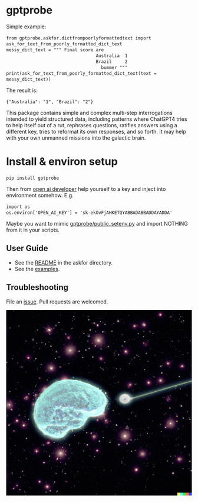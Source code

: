 # gptprobe
Simple example:

    from gptprobe.askfor.dictfrompoorlyformattedtext import ask_for_text_from_poorly_formatted_dict_text
    messy_dict_text = """ Final score are 
                                      Australia  1 
                                      Brazil     2
                                        bummer """
    print(ask_for_text_from_poorly_formatted_dict_text(text = messy_dict_text))

The result is:

    {"Australia": "1", "Brazil": "2"}
   
This package contains simple and complex multi-step interrogations intended to yield structured data, including patterns where ChatGPT4 tries to 
help itself out of a rut, rephrases questions, ratifies answers using a different key, tries to reformat its own responses, and so forth. It may help with your own unmanned missions into the galactic brain. 

# Install & environ setup

    pip install gptprobe 
    
Then from [open ai developer](https://platform.openai.com/account/api-keys) help yourself to a key and inject into environment somehow. E.g.

    import os 
    os.environ['OPEN_AI_KEY'] = 'sk-ekOvFjAHKETQYABBADABBADDAYADDA'

Maybe you want to mimic [gptprobe/public_setenv.py](https://github.com/microprediction/gptprobe/blob/main/gptprobe/public_setenv.py) and import NOTHING from it in your scripts. 

## User Guide

- See the [README](https://github.com/microprediction/gptprobe/blob/main/gptprobe/askfor/README.md) in the askfor directory. 
- See the [examples](https://github.com/microprediction/gptprobe/tree/main/examples).
     
     
## Troubleshooting
File an [issue](https://github.com/microprediction/gptprobe/issues). Pull requests are welcomed. 
     
![](https://raw.githubusercontent.com/microprediction/gptprobe/main/docs/assets/images/probe.png)
     


    
